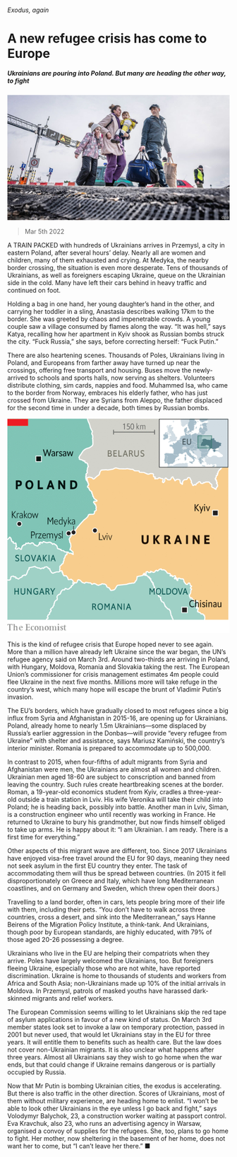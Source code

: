 ###### Exodus, again

# A new refugee crisis has come to Europe 

##### Ukrainians are pouring into Poland. But many are heading the other way, to fight 

![image](images/20220305_EUP001_0.jpg) 

> Mar 5th 2022 

A TRAIN PACKED with hundreds of Ukrainians arrives in Przemysl, a city in eastern Poland, after several hours’ delay. Nearly all are women and children, many of them exhausted and crying. At Medyka, the nearby border crossing, the situation is even more desperate. Tens of thousands of Ukrainians, as well as foreigners escaping Ukraine, queue on the Ukrainian side in the cold. Many have left their cars behind in heavy traffic and continued on foot.

Holding a bag in one hand, her young daughter’s hand in the other, and carrying her toddler in a sling, Anastasia describes walking 17km to the border. She was greeted by chaos and impenetrable crowds. A young couple saw a village consumed by flames along the way. “It was hell,” says Katya, recalling how her apartment in Kyiv shook as Russian bombs struck the city. “Fuck Russia,” she says, before correcting herself: “Fuck Putin.”


There are also heartening scenes. Thousands of Poles, Ukrainians living in Poland, and Europeans from farther away have turned up near the crossings, offering free transport and housing. Buses move the newly-arrived to schools and sports halls, now serving as shelters. Volunteers distribute clothing, sim cards, nappies and food. Muhammed Isa, who came to the border from Norway, embraces his elderly father, who has just crossed from Ukraine. They are Syrians from Aleppo, the father displaced for the second time in under a decade, both times by Russian bombs.

![image](images/20220305_EUM973.png) 


This is the kind of refugee crisis that Europe hoped never to see again. More than a million have already left Ukraine since the war began, the UN’s refugee agency said on March 3rd. Around two-thirds are arriving in Poland, with Hungary, Moldova, Romania and Slovakia taking the rest. The European Union’s commissioner for crisis management estimates 4m people could flee Ukraine in the next five months. Millions more will take refuge in the country’s west, which many hope will escape the brunt of Vladimir Putin’s invasion.

The EU’s borders, which have gradually closed to most refugees since a big influx from Syria and Afghanistan in 2015-16, are opening up for Ukrainians. Poland, already home to nearly 1.5m Ukrainians—some displaced by Russia’s earlier aggression in the Donbas—will provide “every refugee from Ukraine” with shelter and assistance, says Mariusz Kamiński, the country’s interior minister. Romania is prepared to accommodate up to 500,000.

In contrast to 2015, when four-fifths of adult migrants from Syria and Afghanistan were men, the Ukrainians are almost all women and children. Ukrainian men aged 18-60 are subject to conscription and banned from leaving the country. Such rules create heartbreaking scenes at the border. Roman, a 19-year-old economics student from Kyiv, cradles a three-year-old outside a train station in Lviv. His wife Veronika will take their child into Poland; he is heading back, possibly into battle. Another man in Lviv, Siman, is a construction engineer who until recently was working in France. He returned to Ukraine to bury his grandmother, but now finds himself obliged to take up arms. He is happy about it: “I am Ukrainian. I am ready. There is a first time for everything.”

Other aspects of this migrant wave are different, too. Since 2017 Ukrainians have enjoyed visa-free travel around the EU for 90 days, meaning they need not seek asylum in the first EU country they enter. The task of accommodating them will thus be spread between countries. (In 2015 it fell disproportionately on Greece and Italy, which have long Mediterranean coastlines, and on Germany and Sweden, which threw open their doors.)

Travelling to a land border, often in cars, lets people bring more of their life with them, including their pets. “You don’t have to walk across three countries, cross a desert, and sink into the Mediterranean,” says Hanne Beirens of the Migration Policy Institute, a think-tank. And Ukrainians, though poor by European standards, are highly educated, with 79% of those aged 20-26 possessing a degree.

Ukrainians who live in the EU are helping their compatriots when they arrive. Poles have largely welcomed the Ukrainians, too. But foreigners fleeing Ukraine, especially those who are not white, have reported discrimination. Ukraine is home to thousands of students and workers from Africa and South Asia; non-Ukrainians made up 10% of the initial arrivals in Moldova. In Przemysl, patrols of masked youths have harassed dark-skinned migrants and relief workers.

The European Commission seems willing to let Ukrainians skip the red tape of asylum applications in favour of a new kind of status. On March 3rd member states look set to invoke a law on temporary protection, passed in 2001 but never used, that would let Ukrainians stay in the EU for three years. It will entitle them to benefits such as health care. But the law does not cover non-Ukrainian migrants. It is also unclear what happens after three years. Almost all Ukrainians say they wish to go home when the war ends, but that could change if Ukraine remains dangerous or is partially occupied by Russia.

Now that Mr Putin is bombing Ukrainian cities, the exodus is accelerating. But there is also traffic in the other direction. Scores of Ukrainians, most of them without military experience, are heading home to enlist. “I won’t be able to look other Ukrainians in the eye unless I go back and fight,” says Volodymyr Balychok, 23, a construction worker waiting at passport control. Eva Kravchuk, also 23, who runs an advertising agency in Warsaw, organised a convoy of supplies for the refugees. She, too, plans to go home to fight. Her mother, now sheltering in the basement of her home, does not want her to come, but “I can’t leave her there.” ■

